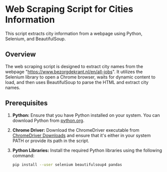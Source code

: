 # Web Scraping Script for Cities Information

This script extracts city information from a webpage using Python, Selenium, and BeautifulSoup.

## Overview

The web scraping script is designed to extract city names from the webpage "https://www.bezorgdekrant.nl/en/all-jobs". It utilizes the Selenium library to open a Chrome browser, waits for dynamic content to load, and then uses BeautifulSoup to parse the HTML and extract city names.

## Prerequisites

1. **Python:** Ensure that you have Python installed on your system. You can download Python from [python.org](https://www.python.org/downloads/).

2. **Chrome Driver:** Download the ChromeDriver executable from [ChromeDriver Downloads](https://sites.google.com/chromium.org/driver/) and ensure that it's either in your system PATH or provide its path in the script.

3. **Python Libraries:** Install the required Python libraries using the following command:
   ```bash
   pip install --user selenium beautifulsoup4 pandas
